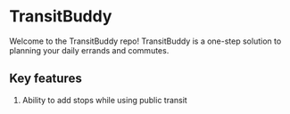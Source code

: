 # TransitBuddy

Welcome to the TransitBuddy repo! TransitBuddy is a one-step solution to planning your daily errands and commutes. 

## Key features
1. Ability to add stops while using public transit

